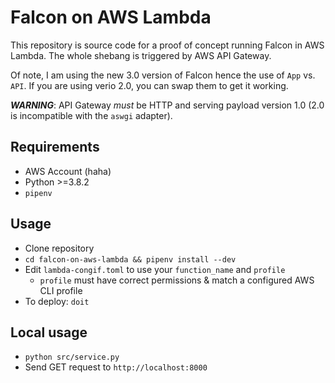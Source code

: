 # Falcon on AWS Lambda

This repository is source code for a proof of concept running Falcon in AWS Lambda. The whole shebang is triggered by AWS API Gateway.

Of note, I am using the new 3.0 version of Falcon hence the use of `App` vs. `API`. If you are using verio 2.0, you can swap them to get it working.

***WARNING***: API Gateway _must_ be HTTP and serving payload version 1.0 (2.0 is incompatible with the `aswgi` adapter).

## Requirements

- AWS Account (haha)
- Python >=3.8.2
- `pipenv`

## Usage

- Clone repository
- `cd falcon-on-aws-lambda && pipenv install --dev`
- Edit `lambda-congif.toml` to use your `function_name` and `profile`
  - `profile` must have correct permissions & match a configured AWS CLI profile
- To deploy: `doit`

## Local usage

- `python src/service.py`
- Send GET request to `http://localhost:8000`
